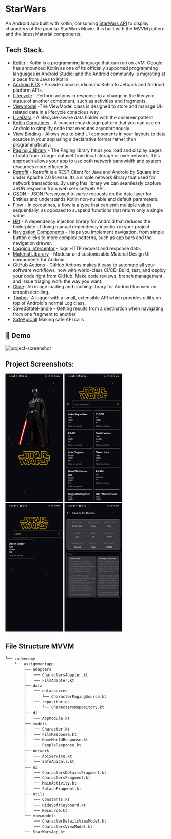 
# StarWars
An Android app built with Kotlin, consuming [StarWars API](https://swapi.dev/) to display characters of the popular StarWars Movie. It is built with the MVVM pattern and the latest Material components.

## Tech Stack.
- [Kotlin](https://developer.android.com/kotlin) - Kotlin is a programming language that can run on JVM. Google has announced Kotlin as one of its officially supported programming languages in Android Studio; and the Android community is migrating at a pace from Java to Kotlin
- [Android KTX](https://developer.android.com/kotlin/ktx.html) - Provide concise, idiomatic Kotlin to Jetpack and Android platform APIs.
- [Lifecycle](https://developer.android.com/topic/libraries/architecture/lifecycle) - Perform actions in response to a change in the lifecycle status of another component, such as activities and fragments.
- [Viewmodel](https://developer.android.com/topic/libraries/architecture/viewmodel) -The ViewModel class is designed to store and manage UI-related data in a lifecycle conscious way
- [LiveData](https://developer.android.com/topic/libraries/architecture/livedata) -  A lifecycle-aware data holder with the observer pattern
- [Kotlin Coroutines](https://developer.android.com/kotlin/coroutines) - A concurrency design pattern that you can use on Android to simplify code that executes asynchronously.
- [View Binding](https://developer.android.com/topic/libraries/data-binding/) - Allows you to bind UI components in your layouts to data sources in your app using a declarative format rather than programmatically.
- [Paging 3 library](https://developer.android.com/topic/libraries/architecture/paging/v3-overview) -  The Paging library helps you load and display pages of data from a larger dataset from local storage or over network. This approach allows your app to use both network bandwidth and system resources more efficiently.
- [Retrofit](https://square.github.io/retrofit) -  Retrofit is a REST Client for Java and Android by Square inc under Apache 2.0 license. Its a simple network library that used for network transactions. By using this library we can seamlessly capture JSON response from web service/web API.
- [GSON](https://github.com/square/gson) - JSON Parser,used to parse requests on the data layer for Entities and understands Kotlin non-nullable and default parameters.
- [Flow](https://developer.android.com/kotlin/flow) - In coroutines, a flow is a type that can emit multiple values sequentially, as opposed to suspend functions that return only a single value.
- [Hilt](https://developer.android.com/training/dependency-injection/hilt-android) -  A dependency injection library for Android that reduces the boilerplate of doing manual dependency injection in your project
- [Navigation Components](https://developer.android.com/guide/navigation/navigation-getting-started) -  Helps you implement navigation, from simple button clicks to more complex patterns, such as app bars and the navigation drawer.
- [Logging Interceptor](https://github.com/square/okhttp/blob/master/okhttp-logging-interceptor/README.md) -  logs HTTP request and response data.
- [Material Libarary](https://material.io/develop/android) -  Modular and customizable Material Design UI components for Android
- [GitHub Actions](https://github.com/features/actions) - GitHub Actions makes it easy to automate all your software workflows, now with world-class CI/CD. Build, test, and deploy your code right from GitHub. Make code reviews, branch management, and issue triaging work the way you want.
- [Glide](https://github.com/bumptech/glide)- An image loading and caching library for Android focused on smooth scrolling.
- [Timber](https://github.com/JakeWharton/timber)- A logger with a small, extensible API which provides utility on top of Android's normal Log class.
- [SavedStateHandle](https://developer.android.com/guide/navigation/navigation-programmatic) - Getting results from a destination when navigating from one fragment to another
- [SafeApiCall](https://github.com/harshsingh-io/StarWarsSaga/blob/main/app/src/main/java/com/codeenemy/assignmentapp/network/SafeApiCall.kt) Making safe API calls
 
<h2>🚀 Demo</h2>

<img src="https://github.com/harshsingh-io/StarWarsSaga/blob/main/demoscreen.gif" alt="project-screenshot" width="180" height="400">

<h2>Project Screenshots:</h2>

<img src="https://github.com/harshsingh-io/StarWarsSaga/blob/main/Screenshot_20240112-002139577.jpg" alt="project-screenshot" width="180" height="400"> <img src="https://github.com/harshsingh-io/StarWarsSaga/blob/main/Screenshot_20240112-002157706.jpg" alt="project-screenshot" width="180" height="400"> <img src="https://github.com/harshsingh-io/StarWarsSaga/blob/main/Screenshot_20240112-002217888.jpg" alt="project-screenshot" width="180" height="400"> <img src="https://github.com/harshsingh-io/StarWarsSaga/blob/main/Screenshot_20240112-002227577.jpg" alt="project-screenshot" width="180" height="400"> 

## File Structure MVVM


```markdown
└── codeenemy
    └── assignmentapp
        ├── adapters
        │   ├── CharactersAdapter.kt
        │   └── FilmAdapter.kt
        ├── data
        │   └── datasources
        │       └── CharacterPagingSource.kt
        │   └── repositories
        │       └── CharactersRepository.kt
        ├── di
        │   └── AppModule.kt
        ├── models
        │   ├── Character.kt
        │   ├── FilmResponse.kt
        │   ├── HomeWorldResponse.kt
        │   └── PeopleResponse.kt
        ├── network
        │   ├── ApiService.kt
        │   └── SafeApiCall.kt
        ├── ui
        │   ├── CharactersDetailsFragment.kt
        │   ├── CharactersFragment.kt
        │   ├── MainActivity.kt
        │   └── SplashFragment.kt
        ├── utils
        │   ├── Constants.kt
        │   ├── HideSoftKeyboard.kt
        │   └── Resource.kt
        └── viewmodels
            ├── CharacterDetailsViewModel.kt
            └── CharactersViewModel.kt
        └── StarWarsApp.kt
```



